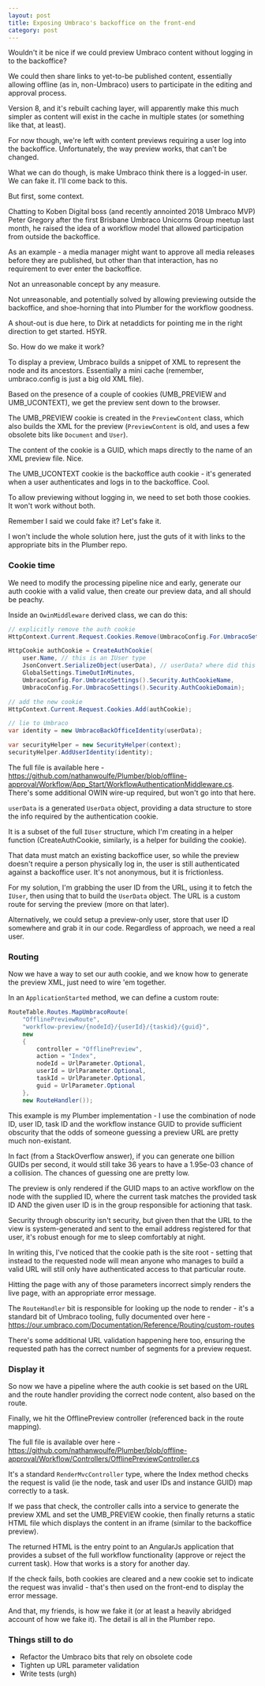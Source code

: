 ```yaml
---
layout: post
title: Exposing Umbraco's backoffice on the front-end
category: post
---
```


Wouldn't it be nice if we could preview Umbraco content without logging in to the backoffice?

We could then share links to yet-to-be published content, essentially allowing offline (as in, non-Umbraco) users to participate in the editing and approval process.

Version 8, and it's rebuilt caching layer, will apparently make this much simpler as content will exist in the cache in multiple states (or something like that, at least).

For now though, we're left with content previews requiring a user log into the backoffice. Unfortunately, the way preview works, that can't be changed.

What we can do though, is make Umbraco think there is a logged-in user. We can fake it. I'll come back to this.

But first, some context.

Chatting to Koben Digital boss (and recently annointed 2018 Umbraco MVP) Peter Gregory after the first Brisbane Umbraco Unicorns Group meetup last month, he raised the idea of a workflow model that allowed participation from outside the backoffice.

As an example - a media manager might want to approve all media releases before they are published, but other than that interaction, has no requirement to ever enter the backoffice.

Not an unreasonable concept by any measure.

Not unreasonable, and potentially solved by allowing previewing outside the backoffice, and shoe-horning that into Plumber for the workflow goodness.

A shout-out is due here, to Dirk at netaddicts for pointing me in the right direction to get started. H5YR.

So. How do we make it work?

To display a preview, Umbraco builds a snippet of XML to represent the node and its ancestors. Essentially a mini cache (remember, umbraco.config is just a big old XML file).

Based on the presence of a couple of cookies (UMB_PREVIEW and UMB_UCONTEXT), we get the preview sent down to the browser.

The UMB_PREVIEW cookie is created in the `PreviewContent` class, which also builds the XML for the preview (`PreviewContent` is old, and uses a few obsolete bits like `Document` and `User`).

The content of the cookie is a GUID, which maps directly to the name of an XML preview file. Nice.

The UMB_UCONTEXT cookie is the backoffice auth cookie - it's generated when a user authenticates and logs in to the backoffice. Cool.

To allow previewing without logging in, we need to set both those cookies. It won't work without both.

Remember I said we could fake it? Let's fake it.

I won't include the whole solution here, just the guts of it with links to the appropriate bits in the Plumber repo.

### Cookie time ###

We need to modify the processing pipeline nice and early, generate our auth cookie with a valid value, then create our preview data, and all should be peachy.

Inside an `OwinMiddleware` derived class, we can do this:

````csharp
// explicitly remove the auth cookie
HttpContext.Current.Request.Cookies.Remove(UmbracoConfig.For.UmbracoSettings().Security.AuthCookieName);

HttpCookie authCookie = CreateAuthCookie(
    user.Name, // this is an IUser type
    JsonConvert.SerializeObject(userData), // userData? where did this come from?
    GlobalSettings.TimeOutInMinutes,
    UmbracoConfig.For.UmbracoSettings().Security.AuthCookieName,
    UmbracoConfig.For.UmbracoSettings().Security.AuthCookieDomain);

// add the new cookie
HttpContext.Current.Request.Cookies.Add(authCookie);

// lie to Umbraco
var identity = new UmbracoBackOfficeIdentity(userData);

var securityHelper = new SecurityHelper(context);
securityHelper.AddUserIdentity(identity);
````

The full file is available here - https://github.com/nathanwoulfe/Plumber/blob/offline-approval/Workflow/App_Start/WorkflowAuthenticationMiddleware.cs. There's some additional OWIN wire-up required, but won't go into that here.

`userData` is a generated `UserData` object, providing a data structure to store the info required by the authentication cookie.

It is a subset of the full `IUser` structure, which I'm creating in a helper function (CreateAuthCookie, similarly, is a helper for building the cookie).

That data must match an existing backoffice user, so while the preview doesn't require a person physically log in, the user is still authenticated against a backoffice user. It's not anonymous, but it is frictionless.

For my solution, I'm grabbing the user ID from the URL, using it to fetch the `IUser`, then using that to build the `UserData` object. The URL is a custom route for serving the preview (more on that later).

Alternatively, we could setup a preview-only user, store that user ID somewhere and grab it in our code. Regardless of approach, we need a real user.

### Routing ###

Now we have a way to set our auth cookie, and we know how to generate the preview XML, just need to wire 'em together.

In an `ApplicationStarted` method, we can define a custom route:

````csharp
RouteTable.Routes.MapUmbracoRoute(
    "OfflinePreviewRoute",
    "workflow-preview/{nodeId}/{userId}/{taskid}/{guid}",
    new
    {
        controller = "OfflinePreview",
        action = "Index",
        nodeId = UrlParameter.Optional,
        userId = UrlParameter.Optional,
        taskId = UrlParameter.Optional,
        guid = UrlParameter.Optional
    },
    new RouteHandler());
````

This example is my Plumber implementation - I use the combination of node ID, user ID, task ID and the workflow instance GUID to provide sufficient obscurity that the odds of someone guessing a preview URL are pretty much non-existant.

In fact (from a StackOverflow answer), if you can generate one billion GUIDs per second, it would still take 36 years to have a 1.95e-03 chance of a collision. The chances of guessing one are pretty low.

The preview is only rendered if the GUID maps to an active workflow on the node with the supplied ID, where the current task matches the provided task ID AND the given user ID is in the group responsible for actioning that task.

Security through obscurity isn't security, but given then that the URL to the view is system-generated and sent to the email address registered for that user, it's robust enough for me to sleep comfortably at night.

In writing this, I've noticed that the cookie path is the site root - setting that instead to the requested node will mean anyone who manages to build a valid URL will still only have authenticated access to that particular route.

Hitting the page with any of those parameters incorrect simply renders the live page, with an appropriate error message.

The `RouteHandler` bit is responsible for looking up the node to render - it's a standard bit of Umbraco tooling, fully documented over here - https://our.umbraco.com/Documentation/Reference/Routing/custom-routes

There's some additional URL validation happening here too, ensuring the requested path has the correct number of segments for a preview request.

### Display it ###

So now we have a pipeline where the auth cookie is set based on the URL and the route handler providing the correct node content, also based on the route.

Finally, we hit the OfflinePreview controller (referenced back in the route mapping).

The full file is available over here - https://github.com/nathanwoulfe/Plumber/blob/offline-approval/Workflow/Controllers/OfflinePreviewController.cs

It's a standard `RenderMvcController` type, where the Index method checks the request is valid (ie the node, task and user IDs and instance GUID) map correctly to a task.

If we pass that check, the controller calls into a service to generate the preview XML and set the UMB_PREVIEW cookie, then finally returns a static HTML file which displays the content in an iframe (similar to the backoffice preview).

The returned HTML is the entry point to an AngularJs application that provides a subset of the full workflow functionality (approve or reject the current task). How that works is a story for another day.

If the check fails, both cookies are cleared and a new cookie set to indicate the request was invalid - that's then used on the front-end to display the error message.

And that, my friends, is how we fake it (or at least a heavily abridged account of how we fake it). The detail is all in the Plumber repo.

### Things still to do ###

 - Refactor the Umbraco bits that rely on obsolete code
 - Tighten up URL parameter validation
 - Write tests (urgh)
